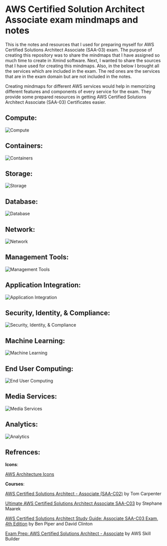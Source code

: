 # AWS Certified Solution Architect Associate exam mindmaps and notes
This is the notes and resources that I used for preparing myself for AWS Certified Solutions Architect Associate (SAA-03) exam. The purpose of creating this repository
was to share the mindmaps that I have assigned so much time to create in Xmind software. Next, I wanted to share the sources that I have used for creating this mindmaps.
Also, in the below I brought all the services which are included in the exam. The red ones are the services that are in the exam domain but are not included in the notes.

Creating mindmaps for different AWS services would help in memorizing different features and components of every service for the exam. They 
provide some prepared resources in getting AWS Certified Solutions Architect Associate (SAA-03) Certificates easier. 

## Compute:

![Compute](https://github.com/hameddavoudabadi/AWS-Solution-Architect-Associate/blob/main/Compute.png "Compute")

## Containers:

![Containers](https://github.com/hameddavoudabadi/AWS-Solution-Architect-Associate/blob/main/Containers.png "Containers")

## Storage:

![Storage](https://github.com/hameddavoudabadi/AWS-Solution-Architect-Associate/blob/main/Storage.png "Storage")

## Database:

![Database](https://github.com/hameddavoudabadi/AWS-Solution-Architect-Associate/blob/main/Database.png "Database")

## Network:

![Network](https://github.com/hameddavoudabadi/AWS-Solution-Architect-Associate/blob/main/Network.png "Network")

## Management Tools:

![Management Tools](https://github.com/hameddavoudabadi/AWS-Solution-Architect-Associate/blob/main/Management%20Tools.png "Management Tools")

## Application Integration:

![Application Integration](https://github.com/hameddavoudabadi/AWS-Solution-Architect-Associate/blob/main/Application%20Integration.png "Application Integration")

## Security, Identity, & Compliance:

![Security, Identity, & Compliance](https://github.com/hameddavoudabadi/AWS-Solution-Architect-Associate/blob/main/Security%2C%20Identity%2C%20%26%20Compliance.png "Security, Identity, & Compliance")

## Machine Learning:

![Machine Learning](https://github.com/hameddavoudabadi/AWS-Solution-Architect-Associate/blob/main/Machine%20Learning.png "Machine Learning")

## End User Computing:

![End User Computing](https://github.com/hameddavoudabadi/AWS-Solution-Architect-Associate/blob/main/End%20User%20Computing.png "End User Computing")

## Media Services:

![Media Services](https://github.com/hameddavoudabadi/AWS-Solution-Architect-Associate/blob/main/Media%20Services.png "Media Services")

## Analytics:

![Analytics](https://github.com/hameddavoudabadi/AWS-Solution-Architect-Associate/blob/main/Analytics.png "Analytics")

## Refrences:

**Icons**: 

[AWS Architecture Icons](https://aws.amazon.com/architecture/icons/)

**Courses**:

[AWS Certified Solutions Architect - Associate (SAA-C02)](https://www.linkedin.com/learning/instructors/tom-carpenter-2?u=92408722) by Tom Carpenter

[Ultimate AWS Certified Solutions Architect Associate SAA-C03](https://www.udemy.com/course/aws-certified-solutions-architect-associate-saa-c03/) by Stephane Maarek

[AWS Certified Solutions Architect Study Guide: Associate SAA-C03 Exam, 4th Edition](https://www.amazon.com/Certified-Solutions-Architect-Study-Guide/dp/1119982626) by Ben Piper and David Clinton

[Exam Prep: AWS Certified Solutions Architect - Associate](https://explore.skillbuilder.aws/learn/course/9496/exam-prep-aws-certified-solutions-architect-associate) by AWS Skill Builder
